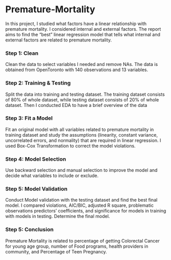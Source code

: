 # Premature-Mortality

In this project, I studied what factors have a linear relationship with premature mortality. I considered internal and external factors. The report aims to find the “best” linear regression model that tells what internal and external factors are related to premature mortality. 

### Step 1: Clean
Clean the data to select variables I needed and remove NAs. The data is obtained from OpenToronto with 140 observations and 13 variables. 

### Step 2: Training & Testing
Split the data into training and testing dataset. The training dataset consists of 80% of whole dataset, while testing dataset consists of 20% of whole dataset. Then I conducted EDA to have a brief overview of the data

### Step 3: Fit a Model
Fit an original model with all variables related to premature mortality in training dataset and study the assumptions (linearity, constant variance, uncorrelated errors, and normality) that are required in linear regression. I used Box-Cox Transformation to correct the model violations. 

### Step 4: Model Selection
Use backward selection and manual selection to improve the model and decide what variables to include or exclude.

### Step 5: Model Validation
Conduct Model validation with the testing dataset and find the best final model. I compared violations, AIC/BIC, adjusted R square, problematic observations predictors’ coefficients, and significance for models in training with models in testing. Determine the final model. 

### Step 5: Conclusion
Premature Mortality is related to percentage of getting Colorectal Cancer for young age group, number of Food programs, health providers in community, and Percentage of Teen Pregnancy. 
